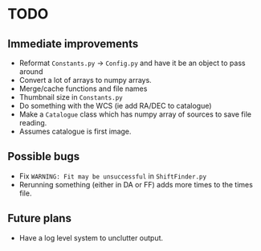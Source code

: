 # TODO

## Immediate improvements

- Reformat `Constants.py` -> `Config.py` and have it be an object to pass around
- Convert a lot of arrays to numpy arrays.
- Merge/cache functions and file names
- Thumbnail size in `Constants.py`
- Do something with the WCS (ie add RA/DEC to catalogue)
- Make a `Catalogue` class which has numpy array of sources to save file reading.
- Assumes catalogue is first image.

## Possible bugs

- Fix `WARNING: Fit may be unsuccessful` in `ShiftFinder.py`
- Rerunning something (either in DA or FF) adds more times to the times file.


## Future plans

- Have a log level system to unclutter output.

